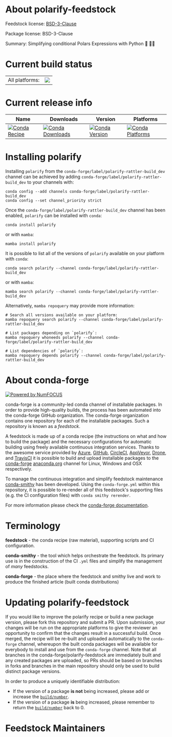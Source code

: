 About polarify-feedstock
========================

Feedstock license: [BSD-3-Clause](https://github.com/conda-forge/polarify-feedstock/blob/main/LICENSE.txt)



Package license: BSD-3-Clause

Summary: Simplifying conditional Polars Expressions with Python 🐍 🐻‍❄️

Current build status
====================


<table><tr><td>All platforms:</td>
    <td>
      <a href="https://dev.azure.com/conda-forge/feedstock-builds/_build/latest?definitionId=19907&branchName=main">
        <img src="https://dev.azure.com/conda-forge/feedstock-builds/_apis/build/status/polarify-feedstock?branchName=main">
      </a>
    </td>
  </tr>
</table>

Current release info
====================

| Name | Downloads | Version | Platforms |
| --- | --- | --- | --- |
| [![Conda Recipe](https://img.shields.io/badge/recipe-polarify-green.svg)](https://anaconda.org/conda-forge/polarify) | [![Conda Downloads](https://img.shields.io/conda/dn/conda-forge/polarify.svg)](https://anaconda.org/conda-forge/polarify) | [![Conda Version](https://img.shields.io/conda/vn/conda-forge/polarify.svg)](https://anaconda.org/conda-forge/polarify) | [![Conda Platforms](https://img.shields.io/conda/pn/conda-forge/polarify.svg)](https://anaconda.org/conda-forge/polarify) |

Installing polarify
===================

Installing `polarify` from the `conda-forge/label/polarify-rattler-build_dev` channel can be achieved by adding `conda-forge/label/polarify-rattler-build_dev` to your channels with:

```
conda config --add channels conda-forge/label/polarify-rattler-build_dev
conda config --set channel_priority strict
```

Once the `conda-forge/label/polarify-rattler-build_dev` channel has been enabled, `polarify` can be installed with `conda`:

```
conda install polarify
```

or with `mamba`:

```
mamba install polarify
```

It is possible to list all of the versions of `polarify` available on your platform with `conda`:

```
conda search polarify --channel conda-forge/label/polarify-rattler-build_dev
```

or with `mamba`:

```
mamba search polarify --channel conda-forge/label/polarify-rattler-build_dev
```

Alternatively, `mamba repoquery` may provide more information:

```
# Search all versions available on your platform:
mamba repoquery search polarify --channel conda-forge/label/polarify-rattler-build_dev

# List packages depending on `polarify`:
mamba repoquery whoneeds polarify --channel conda-forge/label/polarify-rattler-build_dev

# List dependencies of `polarify`:
mamba repoquery depends polarify --channel conda-forge/label/polarify-rattler-build_dev
```


About conda-forge
=================

[![Powered by
NumFOCUS](https://img.shields.io/badge/powered%20by-NumFOCUS-orange.svg?style=flat&colorA=E1523D&colorB=007D8A)](https://numfocus.org)

conda-forge is a community-led conda channel of installable packages.
In order to provide high-quality builds, the process has been automated into the
conda-forge GitHub organization. The conda-forge organization contains one repository
for each of the installable packages. Such a repository is known as a *feedstock*.

A feedstock is made up of a conda recipe (the instructions on what and how to build
the package) and the necessary configurations for automatic building using freely
available continuous integration services. Thanks to the awesome service provided by
[Azure](https://azure.microsoft.com/en-us/services/devops/), [GitHub](https://github.com/),
[CircleCI](https://circleci.com/), [AppVeyor](https://www.appveyor.com/),
[Drone](https://cloud.drone.io/welcome), and [TravisCI](https://travis-ci.com/)
it is possible to build and upload installable packages to the
[conda-forge](https://anaconda.org/conda-forge) [anaconda.org](https://anaconda.org/)
channel for Linux, Windows and OSX respectively.

To manage the continuous integration and simplify feedstock maintenance
[conda-smithy](https://github.com/conda-forge/conda-smithy) has been developed.
Using the ``conda-forge.yml`` within this repository, it is possible to re-render all of
this feedstock's supporting files (e.g. the CI configuration files) with ``conda smithy rerender``.

For more information please check the [conda-forge documentation](https://conda-forge.org/docs/).

Terminology
===========

**feedstock** - the conda recipe (raw material), supporting scripts and CI configuration.

**conda-smithy** - the tool which helps orchestrate the feedstock.
                   Its primary use is in the construction of the CI ``.yml`` files
                   and simplify the management of *many* feedstocks.

**conda-forge** - the place where the feedstock and smithy live and work to
                  produce the finished article (built conda distributions)


Updating polarify-feedstock
===========================

If you would like to improve the polarify recipe or build a new
package version, please fork this repository and submit a PR. Upon submission,
your changes will be run on the appropriate platforms to give the reviewer an
opportunity to confirm that the changes result in a successful build. Once
merged, the recipe will be re-built and uploaded automatically to the
`conda-forge` channel, whereupon the built conda packages will be available for
everybody to install and use from the `conda-forge` channel.
Note that all branches in the conda-forge/polarify-feedstock are
immediately built and any created packages are uploaded, so PRs should be based
on branches in forks and branches in the main repository should only be used to
build distinct package versions.

In order to produce a uniquely identifiable distribution:
 * If the version of a package **is not** being increased, please add or increase
   the [``build/number``](https://docs.conda.io/projects/conda-build/en/latest/resources/define-metadata.html#build-number-and-string).
 * If the version of a package **is** being increased, please remember to return
   the [``build/number``](https://docs.conda.io/projects/conda-build/en/latest/resources/define-metadata.html#build-number-and-string)
   back to 0.

Feedstock Maintainers
=====================


